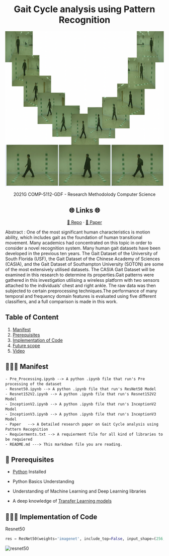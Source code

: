 <p align="center">
  <a href="https://github.com/dhyan1999/CASIA-B-GaitAnalysis" title="Gait Analysis">
  </a>
</p>
<h1 align="center"> Gait Cycle analysis using Pattern Recognition </h1>

![experiment](image/experiment.png)
<p align="center">2021G COMP-5112-GDF - Research Methodolody Computer Science</p>

<h2 align="center">🌐 Links 🌐</h2>
<p align="center">
    <a href="https://github.com/dhyan1999/CASIA-B-GaitAnalysis" title="Gait Analysis">📂 Repo</a>
    ·
    <a href="https://github.com/dhyan1999/CASIA-B-GaitAnalysis/blob/main/Paper/PR_Proposal.pdf" title="Gait Analysis">📄 Paper</a>
</p>

Abstract : One of the most significant human characteristics is motion ability, which includes gait as the foundation of human transitional movement. 
Many academics had concentrated on this topic in order to consider a novel recognition system. Many human gait datasets have been developed in the previous ten years. 
The Gait Dataset of the University of South Florida (USF), the Gait Dataset of the Chinese Academy of Sciences (CASIA), and the Gait Dataset of Southampton University (SOTON) are some of the most extensively utilised datasets.
The CASIA Gait Dataset will be examined in this research to determine its properties.Gait patterns were gathered in this investigation utilising a wireless platform with two sensors attached to the individuals’ chest and right ankle.
The raw data was then subjected to certain preprocessing techniques.The performance of many temporal and frequency domain features is evaluated using five different classifiers, and a full comparison is made in this work.

## Table of Content

1. [Manifest](#-manifest)
2. [Prerequisites](#-prerequisites)
3. [Implementation of Code](##-implementation-of-code)
4. [Future scope](#-future-scope)
5. [Video](#video)

## 🧑🏻‍🏫 Manifest

```
- Pre_Processing.ipynb --> A python .ipynb file that run's Pre processing of the dataset
- Resnet50.ipynb --> A python .ipynb file that run's ResNet50 Model
- Resnet152V2.ipynb --> A python .ipynb file that run's Resnet152V2 Model
- InceptionV2.ipynb --> A python .ipynb file that run's InceptionV2 Model
- InceptionV3.ipynb --> A python .ipynb file that run's InceptionV3 Model
- Paper   --> A Detailed research paper on Gait Cycle analysis using Pattern Recognition
- Requierments.txt --> A requierment file for all kind of libraries to be requiered
- README.md ---> This markdown file you are reading.
```


## 🤔 Prerequisites

- [Python](https://www.python.org/ "Python") Installed

- Python Basics Understanding

- Understanding of Machine Learning and Deep Learning libraries

- A deep knowledge of [Transfer Learning models](https://keras.io/api/applications/)

## 👨🏻‍💻 Implementation of Code

Resnet50

```py
res = ResNet50(weights='imagenet', include_top=False, input_shape=(256, 256, 3))
```
![resnet50](image/resnet50.png)

